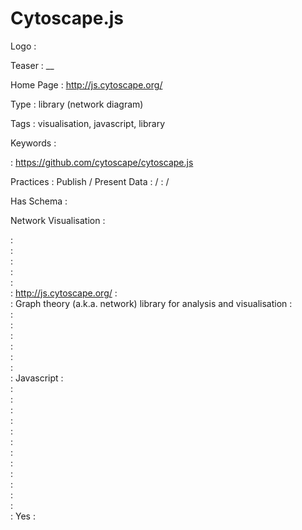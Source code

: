 # Cytoscape.js

Logo
:   ![]()

Teaser
:   __

Home Page
:   http://js.cytoscape.org/

Type
:   library (network diagram)

Tags
:   visualisation, javascript, library

Keywords
:   

:   https://github.com/cytoscape/cytoscape.js

Practices
:   Publish / Present Data
:    / 
:    / 

Has Schema
:   

Network Visualisation
:   


:   
:   
:   
:   
:   
:   http://js.cytoscape.org/
:   
:   Graph theory (a.k.a. network) library for analysis and visualisation
:   
:   
:   
:   
:   
:   
:   
:   Javascript
:   
:   
:   
:   
:   
:   
:   
:   
:   
:   
:   
:   
:   
:   Yes
:   
